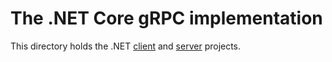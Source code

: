 # The .NET Core gRPC implementation

This directory holds the .NET [client](./Client/) and [server](./Server/) projects.
